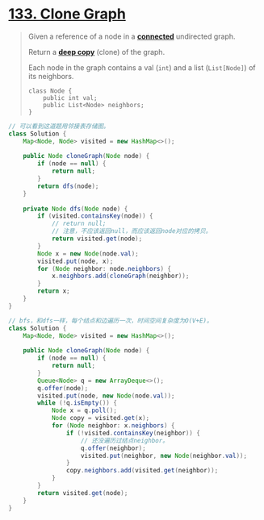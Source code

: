# [133. Clone Graph](https://leetcode.com/problems/clone-graph/)

> Given a reference of a node in a **[connected](https://en.wikipedia.org/wiki/Connectivity_(graph_theory)#Connected_graph)** undirected graph.
>
> Return a [**deep copy**](https://en.wikipedia.org/wiki/Object_copying#Deep_copy) (clone) of the graph.
>
> Each node in the graph contains a val (`int`) and a list (`List[Node]`) of its neighbors.
>
> ```
> class Node {
>     public int val;
>     public List<Node> neighbors;
> }
> ```

```java
// 可以看到这道题用邻接表存储图。
class Solution {
    Map<Node, Node> visited = new HashMap<>();
    
    public Node cloneGraph(Node node) {
        if (node == null) {
            return null;
        }
        return dfs(node);
    }
    
    private Node dfs(Node node) {
        if (visited.containsKey(node)) {
            // return null;
            // 注意，不应该返回null，而应该返回node对应的拷贝。
            return visited.get(node);
        }
        Node x = new Node(node.val);
        visited.put(node, x);
        for (Node neighbor: node.neighbors) {
            x.neighbors.add(cloneGraph(neighbor));
        }
        return x;
    }
}
```

```java
// bfs，和dfs一样，每个结点和边遍历一次，时间空间复杂度为O(V+E)。
class Solution {
    Map<Node, Node> visited = new HashMap<>();
    
    public Node cloneGraph(Node node) {
        if (node == null) {
            return null;
        }
        Queue<Node> q = new ArrayDeque<>();
        q.offer(node);
        visited.put(node, new Node(node.val));
        while (!q.isEmpty()) {
            Node x = q.poll();
            Node copy = visited.get(x);
            for (Node neighbor: x.neighbors) {
                if (!visited.containsKey(neighbor)) {
                    // 还没遍历过结点neighbor。
                    q.offer(neighbor);
                    visited.put(neighbor, new Node(neighbor.val));
                }
                copy.neighbors.add(visited.get(neighbor));
            }
        }
        return visited.get(node);
    }
}
```

